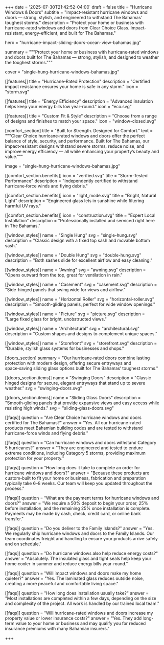 +++
date = '2025-07-30T21:42:52-04:00'
draft = false
title = "Hurricane Windows & Doors"
subtitle = "Impact‑resistant hurricane windows and doors — strong, stylish, and engineered to withstand The Bahamas’ toughest storms."
description = "Protect your home or business with hurricane-rated windows and doors from Clear Choice Glass. Impact-resistant, energy-efficient, and built for The Bahamas."

hero = "hurricane-impact-sliding-doors-ocean-view-bahamas.jpg"

summary = """Protect your home or business with hurricane‑rated windows and doors built for The Bahamas — strong, stylish, and designed to weather the toughest storms."""

cover = "single-hung-hurricane-windows-bahamas.jpg"

[[features]]
title = "Hurricane-Rated Protection"
description = "Certified impact resistance ensures your home is safe in any storm."
icon = "storm.svg"

[[features]]
title = "Energy Efficiency"
description = "Advanced insulation helps keep your energy bills low year-round."
icon = "eco.svg"

[[features]]
title = "Custom Fit & Style"
description = "Choose from a range of designs and finishes to match your space."
icon = "window-closed.svg"


[comfort_section]
title = "Built for Strength. Designed for Comfort."
text = """Clear Choice hurricane‑rated windows and doors offer the perfect balance of style, security, and performance. Built for The Bahamas, our impact‑resistant designs withstand severe storms, reduce noise, and improve energy efficiency — all while enhancing your property’s beauty and value."""

image = "single-hung-hurricane-windows-bahamas.jpg"

[[comfort_section.benefits]]
icon = "verified.svg"
title = "Storm-Tested Performance"
description = "Independently certified to withstand hurricane‑force winds and flying debris."

[[comfort_section.benefits]]
icon = "light_mode.svg"
title = "Bright, Natural Light"
description = "Engineered glass lets in sunshine while filtering harmful UV rays."

[[comfort_section.benefits]]
icon = "construction.svg"
title = "Expert Local Installation"
description = "Professionally installed and serviced right here in The Bahamas."


[[window_styles]]
name = "Single Hung"
svg = "single-hung.svg"
description = "Classic design with a fixed top sash and movable bottom sash."

[[window_styles]]
name = "Double Hung"
svg = "double-hung.svg"
description = "Both sashes slide for excellent airflow and easy cleaning."

[[window_styles]]
name = "Awning"
svg = "awning.svg"
description = "Opens outward from the top, great for ventilation in rain."

[[window_styles]]
name = "Casement"
svg = "casement.svg"
description = "Side-hinged panels that swing wide for views and airflow."

[[window_styles]]
name = "Horizontal Roller"
svg = "horizontal-roller.svg"
description = "Smooth-gliding panels, perfect for wide window openings."

[[window_styles]]
name = "Picture"
svg = "picture.svg"
description = "Large fixed glass for bright, unobstructed views."

[[window_styles]]
name = "Architectural"
svg = "architectural.svg"
description = "Custom shapes and designs to complement unique spaces."

[[window_styles]]
name = "Storefront"
svg = "storefront.svg"
description = "Durable, stylish glass systems for businesses and shops."

[doors_section]
summary = "Our hurricane‑rated doors combine lasting protection with modern design, offering secure entryways and space‑saving sliding glass options built for The Bahamas’ toughest storms."

[[doors_section.items]]
name = "Swinging Doors"
description = "Classic hinged designs for secure, elegant entryways that stand up to severe weather."
svg = "swinging-doors.svg"

[[doors_section.items]]
name = "Sliding Glass Doors"
description = "Smooth‑gliding panels that provide expansive views and easy access while resisting high winds."
svg = "sliding-glass-doors.svg"

[[faqs]]
question = "Are Clear Choice hurricane windows and doors certified for The Bahamas?"
answer = "Yes. All our hurricane-rated products meet Bahamian building codes and are tested to withstand hurricane-force winds and flying debris."

[[faqs]]
question = "Can hurricane windows and doors withstand Category 5 hurricanes?"
answer = "They are engineered and tested to endure extreme conditions, including Category 5 storms, providing maximum protection for your property."

[[faqs]]
question = "How long does it take to complete an order for hurricane windows and doors?"
answer = "Because these products are custom-built to fit your home or business, fabrication and preparation typically take 6–8 weeks. Our team will keep you updated throughout the process."

[[faqs]]
question = "What are the payment terms for hurricane windows and doors?"
answer = "We require a 50% deposit to begin your order, 25% before installation, and the remaining 25% once installation is complete. Payments may be made by cash, check, credit card, or online bank transfer."

[[faqs]]
question = "Do you deliver to the Family Islands?"
answer = "Yes. We regularly ship hurricane windows and doors to the Family Islands. Our team coordinates freight and handling to ensure your products arrive safely and on schedule."

[[faqs]]
question = "Do hurricane windows also help reduce energy costs?"
answer = "Absolutely. The insulated glass and tight seals help keep your home cooler in summer and reduce energy bills year-round."

[[faqs]]
question = "Will impact windows and doors make my home quieter?"
answer = "Yes. The laminated glass reduces outside noise, creating a more peaceful and comfortable living space."

[[faqs]]
question = "How long does installation usually take?"
answer = "Most installations are completed within a few days, depending on the size and complexity of the project. All work is handled by our trained local team."

[[faqs]]
question = "Will hurricane-rated windows and doors increase my property value or lower insurance costs?"
answer = "Yes. They add long-term value to your home or business and may qualify you for reduced insurance premiums with many Bahamian insurers."


+++


